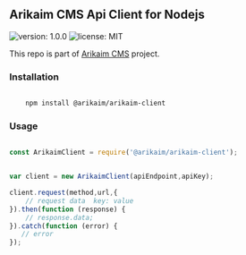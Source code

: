 ## Arikaim CMS Api Client for Nodejs
![version: 1.0.0](https://img.shields.io/github/release/arikaim/api-client-js.svg)
![license: MIT](https://img.shields.io/badge/License-MIT-blue.svg)


This repo is part of  [Arikaim CMS](http://arikaim.com)  project.


### Installation

```sh

    npm install @arikaim/arikaim-client

```

### Usage

```js

const ArikaimClient = require('@arikaim/arikaim-client');


var client = new ArikaimClient(apiEndpoint,apiKey);

client.request(method,url,{
    // request data  key: value
}).then(function (response) {
    // response.data;  
}).catch(function (error) {
   // error
});


```
